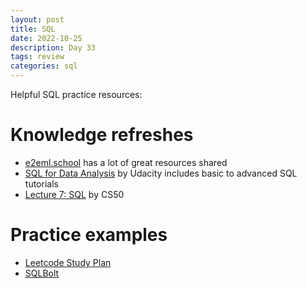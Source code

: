 ```yaml
---
layout: post
title: SQL
date: 2022-10-25
description: Day 33
tags: review
categories: sql
---
```

Helpful SQL practice resources:

# Knowledge refreshes
- [e2eml.school](https://e2eml.school/sql_resources.html) has a lot of great resources shared
- [SQL for Data Analysis](https://learn.udacity.com/courses/ud198) by Udacity includes basic to advanced SQL tutorials
- [Lecture 7: SQL](https://www.youtube.com/watch?v=zrCLRC3Ci1c) by CS50
  
# Practice examples
- [Leetcode Study Plan](https://leetcode.com/study-plan/sql/?progress=xanj57th)
- [SQLBolt](https://sqlbolt.com)
